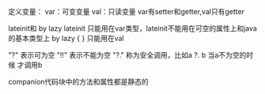 ﻿定义变量：
var：可变变量
val：只读变量
var有setter和getter,val只有getter

lateinit和 by lazy
    lateinit 只能用在var类型，lateinit不能用在可空的属性上和java的基本类型上
    by lazy { } 只能用在val

"?" 表示可为空
"!!" 表示不能为空
"?." 称为安全调用，比如a ?. b 当a不为空的时候 才调用b

companion代码块中的方法和属性都是静态的




